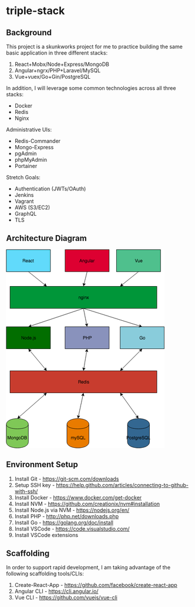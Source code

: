 # triple-stack

## Background
This project is a skunkworks project for me to practice building the same basic application in three different stacks:

1. React+Mobx/Node+Express/MongoDB
2. Angular+ngrx/PHP+Laravel/MySQL
3. Vue+vuex/Go+Gin/PostgreSQL

In addition, I will leverage some common technologies across all three stacks:
* Docker
* Redis
* Nginx

Administrative UIs:
* Redis-Commander
* Mongo-Express
* pgAdmin
* phpMyAdmin
* Portainer

Stretch Goals:
* Authentication (JWTs/OAuth)
* Jenkins
* Vagrant
* AWS (S3/EC2)
* GraphQL
* TLS

## Architecture Diagram
![Architecture](./architecture.png)

## Environment Setup
1. Install Git - https://git-scm.com/downloads 
2. Setup SSH key - https://help.github.com/articles/connecting-to-github-with-ssh/ 
3. Install Docker - https://www.docker.com/get-docker 
4. Install NVM - https://github.com/creationix/nvm#installation
5. Install Node.js via NVM - https://nodejs.org/en/
6. Install PHP - http://php.net/downloads.php 
7. Install Go - https://golang.org/doc/install 
8. Install VSCode - https://code.visualstudio.com/
9. Install VSCode extensions

## Scaffolding
In order to support rapid development, I am taking advantage of the following scaffolding tools/CLIs:
1. Create-React-App - https://github.com/facebook/create-react-app 
2. Angular CLI - https://cli.angular.io/ 
3. Vue CLI - https://github.com/vuejs/vue-cli